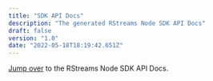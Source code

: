 ```yaml
---
title: "SDK API Docs"
description: "The generated RStreams Node SDK API Docs"
draft: false
version: "1.0"
date: "2022-05-18T18:19:42.651Z"
---
```


[Jump over](https://leoplatform.github.io/Nodejs/) to the RStreams Node SDK API Docs.